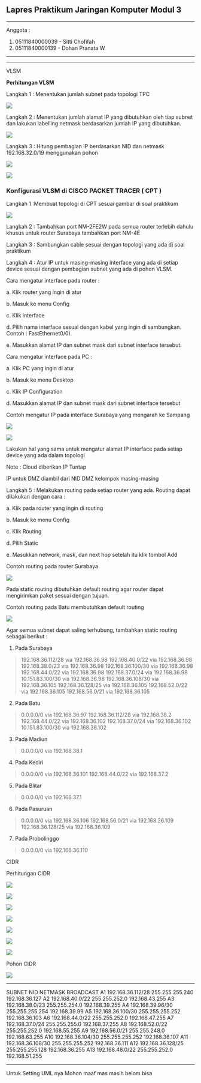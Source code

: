 ## Lapres Praktikum Jaringan Komputer Modul 3

---

Anggota :

1. 05111840000039 - Sitti Chofifah
2. 05111840000139 - Dohan Pranata W.

---

---

VLSM

**Perhitungan VLSM**

Langkah 1 : Menentukan jumlah subnet pada topologi TPC

![](myMediaFolder/media/image1.png)

Langkah 2 : Menentukan jumlah alamat IP yang dibutuhkan oleh tiap subnet
dan lakukan labelling netmask berdasarkan jumlah IP yang dibutuhkan.

![](myMediaFolder/media/table_1.png)

Langkah 3 : Hitung pembagian IP berdasarkan NID dan netmask
192.168.32.0/19 menggunakan pohon

![](myMediaFolder/media/image2.png)

![](myMediaFolder/media/tabel_2.png)

### **Konfigurasi VLSM di CISCO PACKET TRACER ( CPT )**

Langkah 1 :Membuat topologi di CPT sesuai gambar di soal praktikum

![](myMediaFolder/media/image3.png)

Langkah 2 : Tambahkan port NM-2FE2W pada semua router terlebih dahulu
khusus untuk router Surabaya tambahkan port NM-4E

Langkah 3 : Sambungkan cable sesuai dengan topologi yang ada di soal
praktikum

Langkah 4 : Atur IP untuk masing-masing interface yang ada di setiap
device sesuai dengan pembagian subnet yang ada di pohon VLSM.

Cara mengatur interface pada router :

a. Klik router yang ingin di atur

b. Masuk ke menu Config

c. Klik interface

d. Pilih nama interface sesuai dengan kabel yang ingin di sambungkan.
Contoh : FastEthernet0/0).

e. Masukkan alamat IP dan subnet mask dari subnet interface tersebut.

Cara mengatur interface pada PC :

a. Klik PC yang ingin di atur

b. Masuk ke menu Desktop

c. Klik IP Configuration

d. Masukkan alamat IP dan subnet mask dari subnet interface tersebut

Contoh mengatur IP pada interface Surabaya yang mengarah ke Sampang

![](myMediaFolder/media/image4.png)

![](myMediaFolder/media/image5.png)

Lakukan hal yang sama untuk mengatur alamat IP interface pada setiap
device yang ada dalam topologi

Note : Cloud diberikan IP Tuntap

IP untuk DMZ diambil dari NID DMZ kelompok masing-masing

Langkah 5 : Melakukan routing pada setiap router yang ada. Routing dapat
dilakukan dengan cara :

a. Klik pada router yang ingin di routing

b. Masuk ke menu Config

c. Klik Routing

d. Pilih Static

e. Masukkan network, mask, dan next hop setelah itu klik tombol Add

Contoh routing pada router Surabaya

![](myMediaFolder/media/image6.png)

Pada static routing dibutuhkan default routing agar router dapat
mengirimkan paket sesuai dengan tujuan.

Contoh routing pada Batu membutuhkan default routing

![](myMediaFolder/media/image7.png)

Agar semua subnet dapat saling terhubung, tambahkan static routing
sebagai berikut :

1.  Pada Surabaya

> 192.168.36.112/28 via 192.168.36.98
> 192.168.40.0/22 via 192.168.36.98
> 192.168.38.0/23 via 192.168.36.98
> 192.168.36.100/30 via 192.168.36.98
> 192.168.44.0/22 via 192.168.36.98
> 192.168.37.0/24 via 192.168.36.98
> 10.151.83.100/30 via 192.168.36.98
> 192.168.36.108/30 via 192.168.36.105
> 192.168.36.128/25 via 192.168.36.105
> 192.168.52.0/22 via 192.168.36.105
> 192.168.56.0/21 via 192.168.36.105

2.  Pada Batu

> 0.0.0.0/0 via 192.168.36.97
> 192.168.36.112/28 via 192.168.38.2
> 192.168.44.0/22 via 192.168.36.102
> 192.168.37.0/24 via 192.168.36.102
> 10.151.83.100/30 via 192.168.36.102

3.  Pada Madiun

> 0.0.0.0/0 via 192.168.38.1

4.  Pada Kediri

> 0.0.0.0/0 via 192.168.36.101
> 192.168.44.0/22 via 192.168.37.2

5.  Pada Blitar

> 0.0.0.0/0 via 192.168.37.1

6.  Pada Pasuruan

> 0.0.0.0/0 via 192.168.36.106
> 192.168.56.0/21 via 192.168.36.109
> 192.168.36.128/25 via 192.168.36.109

7.  Pada Probolinggo

> 0.0.0.0/0 via 192.168.36.110

CIDR

Perhitungan CIDR

![](myMediaFolder/media/image8.png)

![](myMediaFolder/media/image9.png)

![](myMediaFolder/media/image10.png)

![](myMediaFolder/media/image11.png)

![](myMediaFolder/media/image12.png)

![](myMediaFolder/media/image13.png)

![](myMediaFolder/media/image14.png)

Pohon CIDR

![](myMediaFolder/media/image15.png)

---

SUBNET NID NETMASK BROADCAST
A1 192.168.36.112/28 255.255.255.240 192.168.36.127
A2 192.168.40.0/22 255.255.252.0 192.168.43.255
A3 192.168.38.0/23 255.255.254.0 192.168.39.255
A4 192.168.39.96/30 255.255.255.254 192.168.39.99
A5 192.168.36.100/30 255.255.255.252 192.168.36.103
A6 192.168.44.0/22 255.255.252.0 192.168.47.255
A7 192.168.37.0/24 255.255.255.0 192.168.37.255
A8 192.168.52.0/22 255.255.252.0 192.168.55.255
A9 192.168.56.0/21 255.255.248.0 192.168.63.255
A10 192.168.36.104/30 255.255.255.252 192.168.36.107
A11 192.168.36.108/30 255.255.255.252 192.168.36.111
A12 192.168.36.128/25 255.255.255.128 192.168.36.255
A13 192.168.48.0/22 255.255.252.0 192.168.51.255

---

Untuk Setting UML nya Mohon maaf mas masih belom bisa
